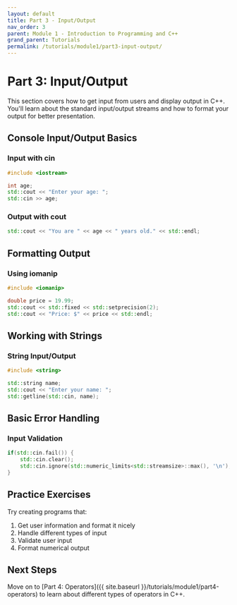 ```yaml
---
layout: default
title: Part 3 - Input/Output
nav_order: 3
parent: Module 1 - Introduction to Programming and C++
grand_parent: Tutorials
permalink: /tutorials/module1/part3-input-output/
---
```


# Part 3: Input/Output

This section covers how to get input from users and display output in C++. You'll learn about the standard input/output streams and how to format your output for better presentation.

## Console Input/Output Basics

### Input with cin
```cpp
#include <iostream>

int age;
std::cout << "Enter your age: ";
std::cin >> age;
```

### Output with cout
```cpp
std::cout << "You are " << age << " years old." << std::endl;
```

## Formatting Output

### Using iomanip
```cpp
#include <iomanip>

double price = 19.99;
std::cout << std::fixed << std::setprecision(2);
std::cout << "Price: $" << price << std::endl;
```

## Working with Strings

### String Input/Output
```cpp
#include <string>

std::string name;
std::cout << "Enter your name: ";
std::getline(std::cin, name);
```

## Basic Error Handling

### Input Validation
```cpp
if(std::cin.fail()) {
    std::cin.clear();
    std::cin.ignore(std::numeric_limits<std::streamsize>::max(), '\n');
}
```

## Practice Exercises

Try creating programs that:
1. Get user information and format it nicely
2. Handle different types of input
3. Validate user input
4. Format numerical output

## Next Steps
Move on to [Part 4: Operators]({{ site.baseurl }}/tutorials/module1/part4-operators) to learn about different types of operators in C++.

